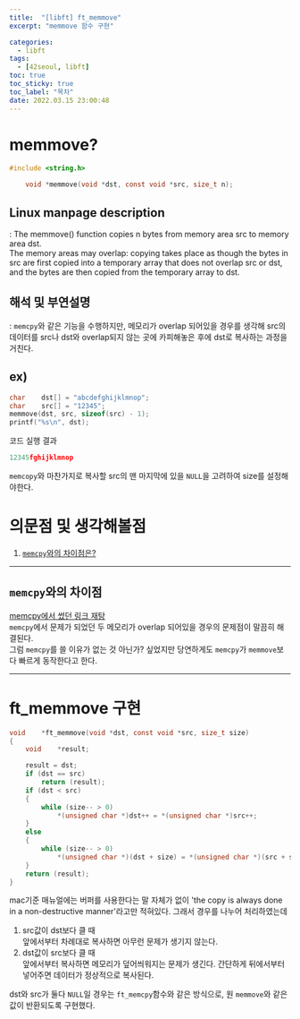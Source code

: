 ```yaml
---
title:  "[libft] ft_memmove"
excerpt: "memmove 함수 구현"

categories:
  - libft
tags:
  - [42seoul, libft]
toc: true
toc_sticky: true
toc_label: "목차"
date: 2022.03.15 23:00:48
---
```


# memmove?

```c
#include <string.h>

    void *memmove(void *dst, const void *src, size_t n);
```

## Linux manpage description    
:   The memmove() function copies n bytes from memory area src to memory area dst.    
The memory areas may overlap: copying takes place as though the bytes in src are first copied into a temporary array that does not overlap src or dst, and the bytes are then copied from the temporary array to dst.    

## 해석 및 부연설명    
:  `memcpy`와 같은 기능을 수행하지만, 메모리가 overlap 되어있을 경우를 생각해 src의 데이터를 src나 dst와 overlap되지 않는 곳에 카피해놓은 후에 dst로 복사하는 과정을 거친다.  

## ex)    
```c
char	dst[] = "abcdefghijklmnop";
char	src[] = "12345";
memmove(dst, src, sizeof(src) - 1);
printf("%s\n", dst);
```
코드 실행 결과
```c
12345fghijklmnop
```
`memcopy`와 마찬가지로 복사할 src의 맨 마지막에 있을 `NULL`을 고려하여 size를 설정해야한다.

# 의문점 및 생각해볼점    
1. [`memcpy`와의 차이점은?](#memcpy와의-차이점)    

***

## `memcpy`와의 차이점

[memcpy에서 썼던 링크 재탕](https://blog.naver.com/PostView.nhn?isHttpsRedirect=true&blogId=sharonichoya&logNo=220510332768)    
`memcpy`에서 문제가 되었던 두 메모리가 overlap 되어있을 경우의 문제점이 말끔히 해결된다.    
그럼 `memcpy`를 쓸 이유가 없는 것 아닌가? 싶었지만 당연하게도 `memcpy`가 `memmove`보다 빠르게 동작한다고 한다.    

***

# ft_memmove 구현

```c
void	*ft_memmove(void *dst, const void *src, size_t size)
{
	void	*result;

	result = dst;
	if (dst == src)
		return (result);
	if (dst < src)
	{
		while (size-- > 0)
			*(unsigned char *)dst++ = *(unsigned char *)src++;
	}
	else
	{
		while (size-- > 0)
			*(unsigned char *)(dst + size) = *(unsigned char *)(src + size);
	}	
	return (result);
}
```
mac기준 매뉴얼에는 버퍼를 사용한다는 말 자체가 없이 'the copy is always done in a non-destructive manner'라고만 적혀있다. 그래서 경우를 나누어 처리하였는데    
1. src값이 dst보다 클 때    
앞에서부터 차례대로 복사하면 아무런 문제가 생기지 않는다.    
2. dst값이 src보다 클 때    
앞에서부터 복사하면 메모리가 덮어씌워지는 문제가 생긴다. 간단하게 뒤에서부터 넣어주면 데이터가 정상적으로 복사된다.    

dst와 src가 둘다 `NULL`일 경우는 `ft_memcpy`함수와 같은 방식으로, 원 `memmove`와 같은 값이 반환되도록 구현했다.


